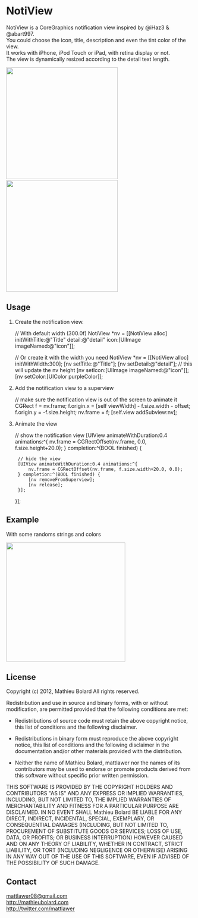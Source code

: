 NotiView
========

NotiView is a CoreGraphics notification view inspired by @iHaz3 &amp; @abart997.<br />
You could choose the icon, title, description and even the tint color of the view.<br />
It works with iPhone, iPod Touch or iPad, with retina display or not.<br />
The view is dynamically resized according to the detail text length.<br />

<img width=300 src="http://img94.imageshack.us/img94/5396/capturedcrandusimulateu.png"/> &nbsp; <img width=300 src="http://img526.imageshack.us/img526/5396/capturedcrandusimulateu.png"/>


Usage
-----

1) Create the notification view.

	// With default width (300.0f)
	NotiView *nv = [[NotiView alloc] initWithTitle:@"Title" detail:@"detail" icon:[UIImage imageNamed:@"icon"]];

	// Or create it with the width you need
	NotiView *nv = [[NotiView alloc] initWithWidth:300];
    [nv setTitle:@"Title"];
    [nv setDetail:@"detail"]; // this will update the nv height
    [nv setIcon:[UIImage imageNamed:@"icon"]];
    [nv setColor:[UIColor purpleColor]];

2) Add the notification view to a superview
	
    // make sure the notification view is out of the screen to animate it
    CGRect f = nv.frame;
    f.origin.x = [self viewWidth] - f.size.width - offset;
    f.origin.y = -f.size.height;
    nv.frame = f;
    [self.view addSubview:nv];

3) Animate the view 
	
	// show the notification view
    [UIView animateWithDuration:0.4 animations:^{
        nv.frame = CGRectOffset(nv.frame, 0.0, f.size.height+20.0);
    } completion:^(BOOL finished) {
    
    	// hide the view
        [UIView animateWithDuration:0.4 animations:^{
            nv.frame = CGRectOffset(nv.frame, f.size.width+20.0, 0.0);
        } completion:^(BOOL finished) {
            [nv removeFromSuperview];
            [nv release];
        }];
    }];
    
    
Example
-------

With some randoms strings and colors

<img width=320 src="http://img12.imageshack.us/img12/5396/capturedcrandusimulateu.png"/>

    
License
-------

Copyright (c) 2012, Mathieu Bolard
All rights reserved.

Redistribution and use in source and binary forms, with or without modification, are permitted provided that the following conditions are met:
 
* Redistributions of source code must retain the above copyright notice, this list of conditions and the following disclaimer.
 
* Redistributions in binary form must reproduce the above copyright notice, this list of conditions and the following disclaimer in the documentation and/or other materials provided with the distribution.

* Neither the name of Mathieu Bolard, mattlawer nor the names of its contributors may be used to endorse or promote products derived from this software without specific prior written permission.

THIS SOFTWARE IS PROVIDED BY THE COPYRIGHT HOLDERS AND CONTRIBUTORS "AS IS" AND ANY EXPRESS OR IMPLIED WARRANTIES, INCLUDING, BUT NOT LIMITED TO, THE IMPLIED WARRANTIES OF MERCHANTABILITY AND FITNESS FOR A PARTICULAR PURPOSE ARE DISCLAIMED. IN NO EVENT SHALL Mathieu Bolard BE LIABLE FOR ANY DIRECT, INDIRECT, INCIDENTAL, SPECIAL, EXEMPLARY, OR CONSEQUENTIAL DAMAGES (INCLUDING, BUT NOT LIMITED TO, PROCUREMENT OF SUBSTITUTE GOODS OR SERVICES; LOSS OF USE, DATA, OR PROFITS; OR BUSINESS INTERRUPTION) HOWEVER CAUSED AND ON ANY THEORY OF LIABILITY, WHETHER IN CONTRACT, STRICT LIABILITY, OR TORT (INCLUDING NEGLIGENCE OR OTHERWISE) ARISING IN ANY WAY OUT OF THE USE OF THIS SOFTWARE, EVEN IF ADVISED OF THE POSSIBILITY OF SUCH DAMAGE.

Contact
-------

mattlawer08@gmail.com<br />
http://mathieubolard.com<br />
http://twitter.com/mattlawer
